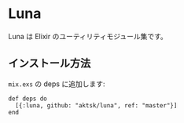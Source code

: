 Luna
====

Luna は Elixir のユーティリティモジュール集です。


## インストール方法

`mix.exs` の deps に追加します:

```
def deps do
  [{:luna, github: "aktsk/luna", ref: "master"}]
end
```
